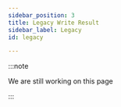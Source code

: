 ```yaml
---
sidebar_position: 3
title: Legacy Write Result
sidebar_label: Legacy
id: legacy

---
```

:::note

We are still working on this page

:::